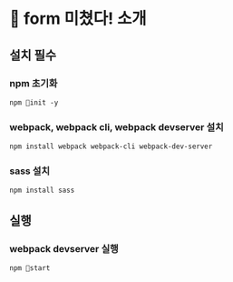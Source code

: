 # 🚀 form 미쳤다! 소개

## 설치 필수
### npm 초기화
```
npm init -y
```
### webpack, webpack cli, webpack devserver 설치
```
npm install webpack webpack-cli webpack-dev-server
```
### sass 설치
```
npm install sass
```

## 실행
### webpack devserver 실행
```
npm start
```
